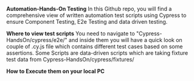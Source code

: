 **Automation-Hands-On Testing**
In this Github repo, you will find a comprehensive view of written automation test scripts using Cypress to ensure Component Testing, E2e Testing and data driven testing.

**Where to view test scripts**
You need to navigate to "Cypress-HandsOn/cypress/e2e/" and inside them you will have a quick look on couple of .cy.js file which contains different test cases based on some assertions. Some Scripts are data-driven scripts which are taking fixture test data from Cypress-HandsOn/cypress/fixtures/

**How to Execute them on your local PC**
